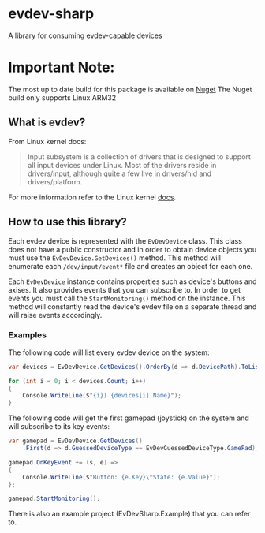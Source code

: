 # evdev-sharp
A library for consuming evdev-capable devices

# Important Note:
The most up to date build for this package is available on [Nuget](https://www.nuget.org/packages/EvDevSharp/)
The Nuget build only supports Linux ARM32

## What is evdev?
From Linux kernel docs:

> Input subsystem is a collection of drivers that is designed to support all input devices under Linux. Most of the drivers reside in drivers/input, although quite a few live in drivers/hid and drivers/platform.

For more information refer to the Linux kernel [docs](https://www.kernel.org/doc/html/latest/input/input.html).

## How to use this library?
Each evdev device is represented with the `EvDevDevice` class. 
This class does not have a public constructor and in order to obtain device objects you must use the `EvDevDevice.GetDevices()` method.
This method will enumerate each `/dev/input/event*` file and creates an object for each one.

Each `EvDevDevice` instance contains properties such as device's buttons and axises. It also provides events that you can subscribe to.
In order to get events you must call the `StartMonitoring()` method on the instance. This method will constantly read the device's evdev file on a separate thread and will raise events accordingly.

### Examples
The following code will list every evdev device on the system:

``` csharp
var devices = EvDevDevice.GetDevices().OrderBy(d => d.DevicePath).ToList();

for (int i = 0; i < devices.Count; i++)
{
    Console.WriteLine($"{i}) {devices[i].Name}");
}
```

The following code will get the first gamepad (joystick) on the system and will subscribe to its key events:

``` csharp
var gamepad = EvDevDevice.GetDevices()
    .First(d => d.GuessedDeviceType == EvDevGuessedDeviceType.GamePad);

gamepad.OnKeyEvent += (s, e) =>
{
    Console.WriteLine($"Button: {e.Key}\tState: {e.Value}");
};

gamepad.StartMonitoring();
```

There is also an example project (EvDevSharp.Example) that you can refer to.
